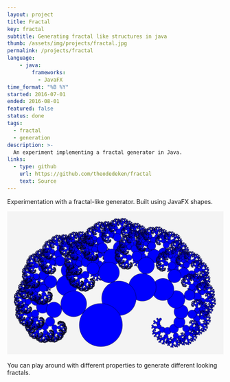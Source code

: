 ```yaml
---
layout: project
title: Fractal
key: fractal
subtitle: Generating fractal like structures in java
thumb: /assets/img/projects/fractal.jpg
permalink: /projects/fractal
language: 
    - java:
        frameworks:
          - JavaFX
time_format: "%B %Y"
started: 2016-07-01
ended: 2016-08-01
featured: false
status: done
tags:
  - fractal
  - generation
description: >-
  An experiment implementing a fractal generator in Java.
links:
  - type: github
    url: https://github.com/theodedeken/fractal
    text: Source
---
```

Experimentation with a fractal-like generator.
Built using JavaFX shapes.

![fractal](/assets/img/projects/fractal.jpg)

You can play around with different properties to generate different looking fractals.